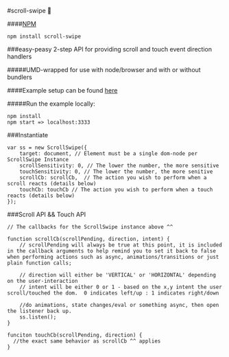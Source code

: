 #scroll-swipe :mouse2:

####[NPM](https://www.npmjs.com/package/scroll-swipe)
```
npm install scroll-swipe
```

###easy-peasy 2-step API for providing scroll and touch event direction handlers

#####UMD-wrapped for use with node/browser and with or without bundlers

####Example setup can be found [here](https://github.com/cmswalker/scroll-swipe/blob/master/examples/index.js)

#####Run the example locally:
```
npm install
npm start => localhost:3333
```

###Instantiate
```
var ss = new ScrollSwipe({
	target: document, // Element must be a single dom-node per ScrollSwipe Instance
	scrollSensitivity: 0, // The lower the number, the more sensitive
	touchSensitivity: 0, // The lower the number, the more senitive
	scrollCb: scrollCb,  // The action you wish to perform when a scroll reacts (details below)
	touchCb: touchCb // The action you wish to perform when a touch reacts (details below)
});
```

###Scroll API && Touch API
```
// The callbacks for the ScrollSwipe instance above ^^

function scrollCb(scrollPending, direction, intent) {
	// scrollPending will always be true at this point, it is included in the callback arguments to help remind you to set it back to false when performing actions such as async, animations/transitions or just plain function calls;
	
	// direction will either be 'VERTICAL' or 'HORIZONTAL' depending on the user-interaction
	// intent will be either 0 or 1 - based on the x,y intent the user scroll/touched the dom.  0 indicates left/up : 1 indicates right/down
	
	//do animations, state changes/eval or something async, then open the listener back up.
	ss.listen();
}

funciton touchCb(scrollPending, direction) {
  //the exact same behavior as scrollCb ^^ applies
}

```

